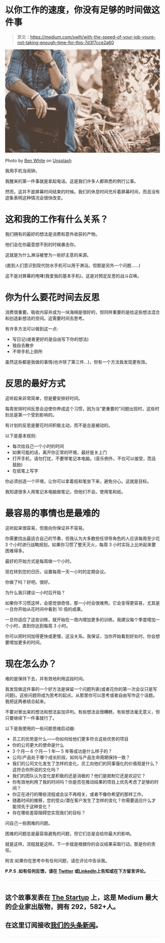 # 以你工作的速度，你没有足够的时间做这件事

> 原文：<https://medium.com/swlh/with-the-speed-of-your-job-youre-not-taking-enough-time-for-this-7d3f7cce2a60>

![](img/545410c7b53756441e7dbcc87799eb83.png)

Photo by [Ben White](https://unsplash.com/photos/9O1oQ9SzQZQ?utm_source=unsplash&utm_medium=referral&utm_content=creditCopyText) on [Unsplash](https://unsplash.com/?utm_source=unsplash&utm_medium=referral&utm_content=creditCopyText)

我用手机当闹钟。

我醒来的第一件事就是拿起电话。这是我们许多人都熟悉的例行公事。

然而，这并不是屏幕时间结束的时候。我们的休息时间充斥着屏幕时间，而且没有迹象表明这种情况会很快改变。

# 这和我的工作有什么关系？

我们拥有的最好的想法是消费和意外收获的产物。

他们会在你最意想不到的时候袭击你。

这就是为什么淋浴被誉为一些好主意的来源。

(直到人们意识到现代防水手机可以用于淋浴。但那是另外一个问题……)

这不是对屏幕的咆哮(我爱我的基本手机)。这是对预定反思的战斗召唤。

# 你为什么要花时间去反思

消费很重要。吸收内容并成为一块海绵是很好的，但同样重要的是给这些想法混合和创造新想法的空间。这需要时间去思考。

有许多方法可以做到这一点:

*   写日记(或者更好的是自由写下你的想法)
*   独自去散步
*   不带手机上厕所

虽然这些都是我做的事情(也许除了第三件…)，但有一个方法我发现更有效。

# 反思的最好方式

这听起来非常简单，但是要安排好时间。

每周安排时间反思会迫使你养成这个习惯，因为当“更重要的”问题出现时，这些时刻总是第一个受到影响的。

有计划的反思是要花时间积极主动，而不是总是被动的。

以下是基本规则:

*   每次给自己一个小时的时间
*   如果可能的话，离开你正常的环境，最好是关上门
*   打开手机，请勿打扰，不要带笔记本电脑。(音乐例外，不仅可以接受，而且鼓励)
*   在纸笔上写字

你必须创造一个环境，让你可以拿着纸和笔坐下来，避免分心。这就是目标。

我知道很多人用笔记本电脑做笔记，但他们不会。使用笔和纸。

# 最容易的事情也是最难的

这听起来很容易，但我向你保证并不容易。

你需要找出最适合自己的节奏，但我认为大多数担任领导角色的人应该每周至少花 3 个小时进行战略规划。如果你习惯了整天灭火，每周 3 小时实际上比听起来要困难得多。

最好的开始方式是每周做一个小时。

现在转到您的日历，设置每周一天一小时的定期会议。

你做了吗？好吧。很好。

为什么我只建议一小时后开始？

如果你不习惯这样，会感觉很奇怪，那一小时会很难熬。它会变得更容易，尤其是一旦你开始从花时间中看到 10 倍的成果。

一旦你适应了这些训练，就开始在一周内增加更多的训练。我建议每个季度增加一个小时，直到你达到每周 3 小时。

你可以把时间加得更快或更慢，这没关系。我保证，当你开始看到好处时，你会想要增加更多的时间。

# 现在怎么办？

难的是保持下去，并有效地利用这段时间。

我发现做这件事的一个好方法是保留一个问题列表(或者花你的第一次会议只是写问题)。这些问题将成为思考的起点。从那里你可以思考或者自由写作这个话题。我把这两者结合起来。

不要对冒出来的想法和想法妄加评判。有些想法会很糟糕，有些想法毫无意义，但只要继续下一件事就行了。

以下是我使用的一些问题思维启动器:

*   员工的优势是什么——你如何给他们更多符合这些优势的项目
*   你的公司更大的使命是什么
*   3 个月— 6 个月— 1 年— 5 年等成功是什么样子的？
*   公司/产品处于哪个成长阶段，如何与产品生命周期保持一致？
*   我们的公司文化发生了怎样的变化，员工向他们的同事强化的价值观是什么？这符合你所说的文化吗？
*   我们的团队认为变化是积极的还是消极的？他们是抵制它还是欢迎它？
*   你有效地利用了我的时间吗？你是否在推动结果的项目上优先考虑了足够的时间？
*   你正在进行的哪些流程或会议不再相关，或者不像你希望的那样工作。
*   随着时间的推移，您的受众/潜在客户发生了怎样的变化？你需要适应什么才能领先于这种变化？
*   存在哪些差距阻碍您实现我们的目标？

问自己一些困难的问题。

困难的问题总是最容易避免的问题，但它们总是会给你最大的影响。

就是这样。流程就是这样。下一步就是根据你的会议结果采取行动。那是你的责任。

附言:如果你在思考中有任何问题，请在评论中告诉我。

**P.P.S .如有任何反馈，请在** [**Twitter**](https://www.twitter.com/briancarl) **或**[**LinkedIn**](https://www.linkedin.com/in/briancarl)**上告知或在下方留言评论。**

![](img/731acf26f5d44fdc58d99a6388fe935d.png)

## 这个故事发表在 [The Startup](https://medium.com/swlh) 上，这是 Medium 最大的企业家出版物，拥有 292，582+人。

## 在这里订阅接收[我们的头条新闻](http://growthsupply.com/the-startup-newsletter/)。

![](img/731acf26f5d44fdc58d99a6388fe935d.png)